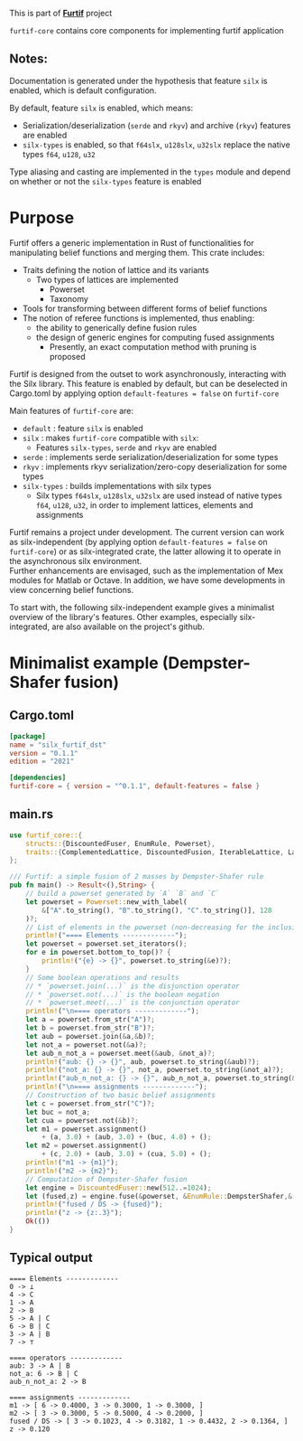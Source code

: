This is part of [**Furtif**](https://github.com/fdecode/silx-furtif) project  

`furtif-core` contains core components for implementing furtif application  

## Notes:
Documentation is generated under the hypothesis that feature `silx` is enabled, which is default configuration.  

By default, feature `silx` is enabled, which means:
* Serialization/deserialization (`serde` and `rkyv`) and archive (`rkyv`) features are enabled
* `silx-types` is enabled, so that `f64slx`, `u128slx`, `u32slx` replace the native types `f64`, `u128`, `u32`  

Type aliasing and casting are implemented in the `types` module and depend on whether or not the `silx-types` feature is enabled

# Purpose
Furtif offers a generic implementation in Rust of functionalities for manipulating belief functions and merging them. 
This crate includes:
* Traits defining the notion of lattice and its variants
  * Two types of lattices are implemented
    * Powerset
    * Taxonomy
* Tools for transforming between different forms of belief functions
* The notion of referee functions is implemented, thus enabling:
  * the ability to generically define fusion rules
  * the design of generic engines for computing fused assignments
    * Presently, an exact computation method with pruning is proposed  

Furtif is designed from the outset to work asynchronously, interacting with the Silx library.
This feature is enabled by default, but can be deselected in Cargo.toml by applying option `default-features = false` on `furtif-core`  

Main features of `furtif-core` are:
* `default` : feature `silx` is enabled
* `silx` : makes `furtif-core` compatible with `silx`:
  * Features `silx-types`, `serde` and `rkyv` are enabled
* `serde` : implements serde serialization/deserialization for some types
* `rkyv` : implements rkyv serialization/zero-copy deserialization for some types
* `silx-types` : builds implementations with silx types
  * Silx types `f64slx`, `u128slx`, `u32slx` are used instead of native types `f64`, `u128`, `u32`, in order to implement lattices, elements and assignments  

Furtif remains a project under development. 
The current version can work as silx-independent (by applying option `default-features = false` on `furtif-core`) or as silx-integrated crate, the latter allowing it to operate in the asynchronous silx environment.  
Further enhancements are envisaged, such as the implementation of Mex modules for Matlab or Octave. 
In addition, we have some developments in view concerning belief functions.  

To start with, the following silx-independent example gives a minimalist overview of the library's features.
Other examples, especially  silx-integrated, are also available on the project's github.

# Minimalist example (Dempster-Shafer fusion)
## Cargo.toml
```toml
[package]
name = "silx_furtif_dst"
version = "0.1.1"
edition = "2021"

[dependencies]
furtif-core = { version = "^0.1.1", default-features = false }
```
## main.rs
```rust
use furtif_core::{
    structs::{DiscountedFuser, EnumRule, Powerset},
    traits::{ComplementedLattice, DiscountedFusion, IterableLattice, Lattice},
};

/// Furtif: a simple fusion of 2 masses by Dempster-Shafer rule 
pub fn main() -> Result<(),String> {
    // build a powerset generated by `A` `B` and `C`
    let powerset = Powerset::new_with_label(
        &["A".to_string(), "B".to_string(), "C".to_string()], 128
    )?;
    // List of elements in the powerset (non-decreasing for the inclusion ordering)
    println!("==== Elements -------------");
    let powerset = powerset.set_iterators();
    for e in powerset.bottom_to_top()? {
        println!("{e} -> {}", powerset.to_string(&e)?);
    }
    // Some boolean operations and results
    // * `powerset.join(...)` is the disjunction operator
    // * `powerset.not(...)` is the boolean negation
    // * `powerset.meet(...)` is the conjunction operator
    println!("\n==== operators -------------");
    let a = powerset.from_str("A")?;
    let b = powerset.from_str("B")?;
    let aub = powerset.join(&a,&b)?;
    let not_a = powerset.not(&a)?;
    let aub_n_not_a = powerset.meet(&aub, &not_a)?;
    println!("aub: {} -> {}", aub, powerset.to_string(&aub)?);
    println!("not_a: {} -> {}", not_a, powerset.to_string(&not_a)?);
    println!("aub_n_not_a: {} -> {}", aub_n_not_a, powerset.to_string(&aub_n_not_a)?);
    println!("\n==== assignments -------------");
    // Construction of two basic belief assignments
    let c = powerset.from_str("C")?;
    let buc = not_a;
    let cua = powerset.not(&b)?;
    let m1 = powerset.assignment()
        + (a, 3.0) + (aub, 3.0) + (buc, 4.0) + ();
    let m2 = powerset.assignment()
        + (c, 2.0) + (aub, 3.0) + (cua, 5.0) + ();
    println!("m1 -> {m1}");
    println!("m2 -> {m2}");
    // Computation of Dempster-Shafer fusion
    let engine = DiscountedFuser::new(512..=1024);
    let (fused,z) = engine.fuse(&powerset, &EnumRule::DempsterShafer,&[&m1,&m2])?;
    println!("fused / DS -> {fused}");
    println!("z -> {z:.3}");
    Ok(())
}
```
## Typical output
```
==== Elements -------------
0 -> ⊥
4 -> C
1 -> A
2 -> B
5 -> A | C
6 -> B | C
3 -> A | B
7 -> ⊤

==== operators -------------
aub: 3 -> A | B
not_a: 6 -> B | C
aub_n_not_a: 2 -> B

==== assignments -------------
m1 -> [ 6 -> 0.4000, 3 -> 0.3000, 1 -> 0.3000, ]
m2 -> [ 3 -> 0.3000, 5 -> 0.5000, 4 -> 0.2000, ]
fused / DS -> [ 3 -> 0.1023, 4 -> 0.3182, 1 -> 0.4432, 2 -> 0.1364, ]
z -> 0.120
```
